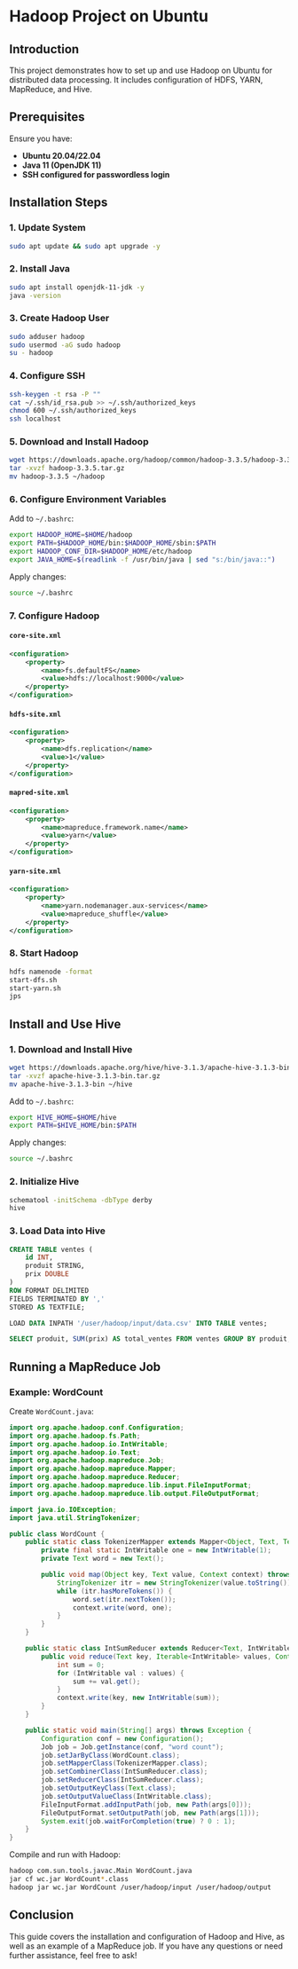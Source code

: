 # Hadoop Project on Ubuntu

## Introduction
This project demonstrates how to set up and use Hadoop on Ubuntu for distributed data processing. It includes configuration of HDFS, YARN, MapReduce, and Hive.

## Prerequisites
Ensure you have:
- **Ubuntu 20.04/22.04**
- **Java 11 (OpenJDK 11)**
- **SSH configured for passwordless login**

## Installation Steps

### 1. Update System
```bash
sudo apt update && sudo apt upgrade -y
```

### 2. Install Java
```bash
sudo apt install openjdk-11-jdk -y
java -version
```

### 3. Create Hadoop User
```bash
sudo adduser hadoop
sudo usermod -aG sudo hadoop
su - hadoop
```

### 4. Configure SSH
```bash
ssh-keygen -t rsa -P ""
cat ~/.ssh/id_rsa.pub >> ~/.ssh/authorized_keys
chmod 600 ~/.ssh/authorized_keys
ssh localhost
```

### 5. Download and Install Hadoop
```bash
wget https://downloads.apache.org/hadoop/common/hadoop-3.3.5/hadoop-3.3.5.tar.gz
tar -xvzf hadoop-3.3.5.tar.gz
mv hadoop-3.3.5 ~/hadoop
```

### 6. Configure Environment Variables
Add to `~/.bashrc`:
```bash
export HADOOP_HOME=$HOME/hadoop
export PATH=$HADOOP_HOME/bin:$HADOOP_HOME/sbin:$PATH
export HADOOP_CONF_DIR=$HADOOP_HOME/etc/hadoop
export JAVA_HOME=$(readlink -f /usr/bin/java | sed "s:/bin/java::")
```
Apply changes:
```bash
source ~/.bashrc
```

### 7. Configure Hadoop
#### `core-site.xml`
```xml
<configuration>
    <property>
        <name>fs.defaultFS</name>
        <value>hdfs://localhost:9000</value>
    </property>
</configuration>
```

#### `hdfs-site.xml`
```xml
<configuration>
    <property>
        <name>dfs.replication</name>
        <value>1</value>
    </property>
</configuration>
```

#### `mapred-site.xml`
```xml
<configuration>
    <property>
        <name>mapreduce.framework.name</name>
        <value>yarn</value>
    </property>
</configuration>
```

#### `yarn-site.xml`
```xml
<configuration>
    <property>
        <name>yarn.nodemanager.aux-services</name>
        <value>mapreduce_shuffle</value>
    </property>
</configuration>
```

### 8. Start Hadoop
```bash
hdfs namenode -format
start-dfs.sh
start-yarn.sh
jps
```

## Install and Use Hive
### 1. Download and Install Hive
```bash
wget https://downloads.apache.org/hive/hive-3.1.3/apache-hive-3.1.3-bin.tar.gz
tar -xvzf apache-hive-3.1.3-bin.tar.gz
mv apache-hive-3.1.3-bin ~/hive
```
Add to `~/.bashrc`:
```bash
export HIVE_HOME=$HOME/hive
export PATH=$HIVE_HOME/bin:$PATH
```
Apply changes:
```bash
source ~/.bashrc
```

### 2. Initialize Hive
```bash
schematool -initSchema -dbType derby
hive
```

### 3. Load Data into Hive
```sql
CREATE TABLE ventes (
    id INT,
    produit STRING,
    prix DOUBLE
) 
ROW FORMAT DELIMITED 
FIELDS TERMINATED BY ',' 
STORED AS TEXTFILE;

LOAD DATA INPATH '/user/hadoop/input/data.csv' INTO TABLE ventes;

SELECT produit, SUM(prix) AS total_ventes FROM ventes GROUP BY produit;
```

## Running a MapReduce Job
### Example: WordCount
Create `WordCount.java`:
```java
import org.apache.hadoop.conf.Configuration;
import org.apache.hadoop.fs.Path;
import org.apache.hadoop.io.IntWritable;
import org.apache.hadoop.io.Text;
import org.apache.hadoop.mapreduce.Job;
import org.apache.hadoop.mapreduce.Mapper;
import org.apache.hadoop.mapreduce.Reducer;
import org.apache.hadoop.mapreduce.lib.input.FileInputFormat;
import org.apache.hadoop.mapreduce.lib.output.FileOutputFormat;

import java.io.IOException;
import java.util.StringTokenizer;

public class WordCount {
    public static class TokenizerMapper extends Mapper<Object, Text, Text, IntWritable> {
        private final static IntWritable one = new IntWritable(1);
        private Text word = new Text();

        public void map(Object key, Text value, Context context) throws IOException, InterruptedException {
            StringTokenizer itr = new StringTokenizer(value.toString());
            while (itr.hasMoreTokens()) {
                word.set(itr.nextToken());
                context.write(word, one);
            }
        }
    }

    public static class IntSumReducer extends Reducer<Text, IntWritable, Text, IntWritable> {
        public void reduce(Text key, Iterable<IntWritable> values, Context context) throws IOException, InterruptedException {
            int sum = 0;
            for (IntWritable val : values) {
                sum += val.get();
            }
            context.write(key, new IntWritable(sum));
        }
    }

    public static void main(String[] args) throws Exception {
        Configuration conf = new Configuration();
        Job job = Job.getInstance(conf, "word count");
        job.setJarByClass(WordCount.class);
        job.setMapperClass(TokenizerMapper.class);
        job.setCombinerClass(IntSumReducer.class);
        job.setReducerClass(IntSumReducer.class);
        job.setOutputKeyClass(Text.class);
        job.setOutputValueClass(IntWritable.class);
        FileInputFormat.addInputPath(job, new Path(args[0]));
        FileOutputFormat.setOutputPath(job, new Path(args[1]));
        System.exit(job.waitForCompletion(true) ? 0 : 1);
    }
}
```
Compile and run with Hadoop:
```bash
hadoop com.sun.tools.javac.Main WordCount.java
jar cf wc.jar WordCount*.class
hadoop jar wc.jar WordCount /user/hadoop/input /user/hadoop/output
```

## Conclusion
This guide covers the installation and configuration of Hadoop and Hive, as well as an example of a MapReduce job. If you have any questions or need further assistance, feel free to ask!
